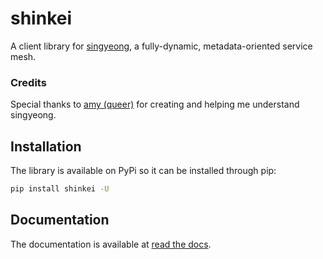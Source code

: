 # shinkei

A client library for [singyeong](https://github.com/queer/singyeong), a fully-dynamic, metadata-oriented service mesh.

### Credits

Special thanks to [amy (queer)](https://github.com/queer/) for creating and helping me understand singyeong.

## Installation

The library is available on PyPi so it can be installed through pip:

```bash
pip install shinkei -U
```

## Documentation

The documentation is available at [read the docs](https://shinkei.rtfd.io).
